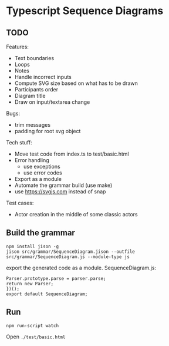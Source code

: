 # Typescript Sequence Diagrams

## TODO

Features:

* Text boundaries
* Loops
* Notes
* Handle incorrect inputs
* Compute SVG size based on what has to be drawn
* Participants order
* Diagram title
* Draw on input/textarea change

Bugs:

* trim messages
* padding for root svg object

Tech stuff:

* Move test code from index.ts to test/basic.html
* Error handling
  * use exceptions
  * use error codes
* Export as a module
* Automate the grammar build (use make)
* use https://svgjs.com instead of snap

Test cases:

* Actor creation in the middle of some classic actors

## Build the grammar

```
npm install jison -g
jison src/grammar/SequenceDiagram.jison --outfile src/grammar/SequenceDiagram.js --module-type js
```

export the generated code as a module. SequenceDiagram.js:

```
Parser.prototype.parse = parser.parse;
return new Parser;
})();
export default SequenceDiagram;
```

## Run

```
npm run-script watch
```

Open `./test/basic.html`
